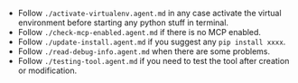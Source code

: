 - Follow `./activate-virtualenv.agent.md` in any case activate the virtual environment before starting any python stuff in terminal.
- Follow `./check-mcp-enabled.agent.md` if there is no MCP enabled.
- Follow `./update-install.agent.md` if you suggest any `pip install xxxx`.
- Follow `./read-debug-info.agent.md` when there are some problems.
- Follow `./testing-tool.agent.md` if you need to test the tool after creation or modification.